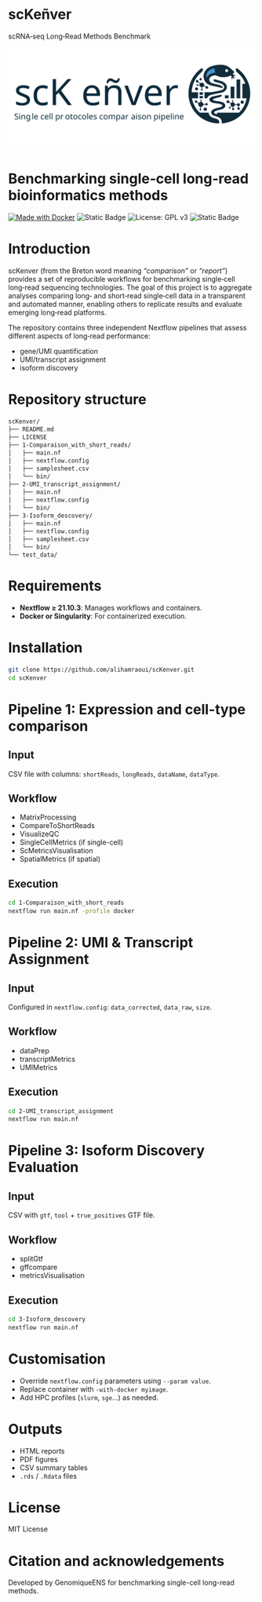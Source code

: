 # scKeñver
scRNA‑seq Long‑Read Methods Benchmark

![logo](./sckenver_logo.svg)

# Benchmarking single‑cell long‑read bioinformatics methods
[![Made with Docker](https://img.shields.io/badge/Made_with-Docker-blue?logo=docker&logoColor=white)](https://www.docker.com/ "Go to Docker homepage")
![Static Badge](https://img.shields.io/badge/Made%20with-Nextflow-green?style=flat&logoColor=black)
![License: GPL v3](https://img.shields.io/badge/License-GPL%20v3-blue.svg)
![Static Badge](https://img.shields.io/badge/BioRxiv%20DOI-10.1101%2F2025.07.21.665920-green?style=flat&logoColor=black&labelColor=black&color=red)



# Introduction

scKenver (from the Breton word meaning *“comparison”* or *“report”*) provides a set of reproducible workflows for benchmarking single‑cell long‑read sequencing technologies. The goal of this project is to aggregate analyses comparing long‑ and short‑read single‑cell data in a transparent and automated manner, enabling others to replicate results and evaluate emerging long‑read platforms.

The repository contains three independent Nextflow pipelines that assess different aspects of long‑read performance:
- gene/UMI quantification
- UMI/transcript assignment
- isoform discovery

# Repository structure

```
scKenver/
├── README.md
├── LICENSE
├── 1-Comparaison_with_short_reads/
│   ├── main.nf
│   ├── nextflow.config
│   ├── samplesheet.csv
│   └── bin/
├── 2-UMI_transcript_assignment/
│   ├── main.nf
│   ├── nextflow.config
│   └── bin/
├── 3-Isoform_descovery/
│   ├── main.nf
│   ├── nextflow.config
│   ├── samplesheet.csv
│   └── bin/
└── test_data/
```

# Requirements

- **Nextflow ≥ 21.10.3**: Manages workflows and containers.
- **Docker or Singularity**: For containerized execution.

# Installation

```bash
git clone https://github.com/alihamraoui/scKenver.git
cd scKenver
```

# Pipeline 1: Expression and cell-type comparison

## Input
CSV file with columns: `shortReads`, `longReads`, `dataName`, `dataType`.

## Workflow

- MatrixProcessing
- CompareToShortReads
- VisualizeQC
- SingleCellMetrics (if single-cell)
- ScMetricsVisualisation
- SpatialMetrics (if spatial)

## Execution

```bash
cd 1-Comparaison_with_short_reads
nextflow run main.nf -profile docker
```

# Pipeline 2: UMI & Transcript Assignment

## Input

Configured in `nextflow.config`: `data_corrected`, `data_raw`, `size`.

## Workflow

- dataPrep
- transcriptMetrics
- UMIMetrics

## Execution

```bash
cd 2-UMI_transcript_assignment
nextflow run main.nf
```

# Pipeline 3: Isoform Discovery Evaluation

## Input

CSV with `gtf`, `tool` + `true_positives` GTF file.

## Workflow

- splitGtf
- gffcompare
- metricsVisualisation

## Execution

```bash
cd 3-Isoform_descovery
nextflow run main.nf
```

# Customisation

- Override `nextflow.config` parameters using `--param value`.
- Replace container with `-with-docker myimage`.
- Add HPC profiles (`slurm`, `sge`...) as needed.

# Outputs

- HTML reports
- PDF figures
- CSV summary tables
- `.rds` / `.Rdata` files

# License

MIT License

# Citation and acknowledgements

Developed by GenomiqueENS for benchmarking single-cell long-read methods.
